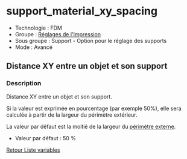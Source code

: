 # support_material_xy_spacing

* Technologie : FDM
* Groupe : [Réglages de l'Impression](../print_settings/print_settings.md)
* Sous groupe : Support - Option pour le réglage des supports
* Mode : Avancé

## Distance XY entre un objet et son support 

### Description

Distance  XY entre un objet et son support. 

Si la valeur est exprimée en pourcentage (par exemple 50%),  elle sera calculée à partir de la largeur du périmètre extérieur.

La valeur par défaut est la moitié de la largeur du [périmètre externe](external_perimeter_extrusion_width.md).

* Valeur par défaut : 50 %


[Retour Liste variables](variable_list.md)